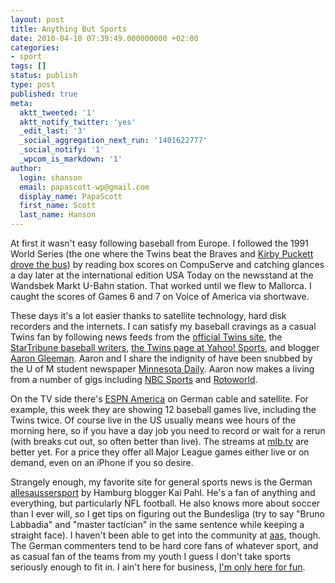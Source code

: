 ```yaml
---
layout: post
title: Anything But Sports
date: 2010-04-10 07:39:49.000000000 +02:00
categories:
- sport
tags: []
status: publish
type: post
published: true
meta:
  aktt_tweeted: '1'
  aktt_notify_twitter: 'yes'
  _edit_last: '3'
  _social_aggregation_next_run: '1401622777'
  _social_notify: '1'
  _wpcom_is_markdown: '1'
author:
  login: shanson
  email: papascott-wp@gmail.com
  display_name: PapaScott
  first_name: Scott
  last_name: Hanson
---
```

<p>At first it wasn't easy following baseball from Europe. I followed the 1991 World Series (the one where the Twins beat the Braves and <a href="http://thesportsdaddy.com/?p=798">Kirby Puckett drove the bus</a>) by reading box scores on CompuServe and catching glances a day later at the international edition USA Today on the newsstand at the Wandsbek Markt U-Bahn station. That worked until we flew to Mallorca. I caught the scores of Games 6 and 7 on Voice of America via shortwave.</p>
<p>These days it's a lot easier thanks to satellite technology, hard disk recorders and the internets. I can satisfy my baseball cravings as a casual Twins fan by following news feeds from the <a href="http://minnesota.twins.mlb.com/news/headlines.jsp?c_id=min">official Twins site</a>, the <a href="http://www.startribune.com/sports/twins/blogs/">StarTribune baseball writers</a>, <a href="http://sports.yahoo.com/mlb/teams/min">the Twins page at Yahoo! Sports</a>, and blogger <a href="http://aarongleeman.com/">Aaron Gleeman</a>. Aaron and I share the indignity of have been snubbed by the U of M student newspaper <a href="http://www.mndaily.com/">Minnesota Daily</a>. Aaron now makes a living from a number of gigs including <a href="http://hardballtalk.nbcsports.com/">NBC Sports</a> and <a href="http://www.rotoworld.com/content/features/column.aspx?sport=MLB&amp;columnid=13">Rotoworld</a>.</p>
<p>On the TV side there's <a href="http://espnamerica.com">ESPN America</a> on German cable and satellite. For example, this week they are showing 12 baseball games live, including the Twins twice. Of course live in the US usually means wee hours of the morning here, so if you have a day job you need to record or wait for a rerun (with breaks cut out, so often better than live). The streams at <a href="http://mlb.tv">mlb.tv</a> are better yet. For a price they offer all Major League games either live or on demand, even on an iPhone if you so desire.</p>
<p>Strangely enough, my favorite site for general sports news is the German <a href="http://www.allesaussersport.de/">allesaussersport</a> by Hamburg blogger Kai Pahl. He's a fan of anything and everything, but particularly NFL football. He also knows more about soccer than I ever will, so I get tips on figuring out the Bundesliga (try to say "Bruno Labbadia" and "master tactician" in the same sentence while keeping a straight face). I haven't been able to get into the community at <a href="http://www.allesaussersport.de/">aas</a>, though. The German commenters tend to be hard core fans of whatever sport, and as casual fan of the teams from my youth I guess I don't take sports seriously enough to fit in. I ain't here for business, <a href="http://www.brucespringsteen.net/songs/Rosalita.html">I'm only here for fun</a>.</p>
